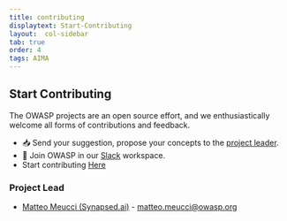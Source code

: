 ```yaml
---
title: contributing 
displaytext: Start-Contributing
layout:  col-sidebar
tab: true
order: 4
tags: AIMA
---
```


## Start Contributing 

The OWASP projects are an open source effort, and we enthusiastically welcome all forms of contributions and feedback.

- 📥 Send your suggestion, propose your concepts to the [project leader](mailto:matteo.meucci@owasp.org).
- 👋 Join OWASP in our [Slack](https://join.slack.com/t/owasp/shared_invite/zt-2xh7welj5-ueQHlFJfmFPL_TKb4LCd6Q) workspace.
- Start contributing [Here](https://github.com/OWASP/www-project-ai-maturity-assessment/blob/master/DRAFT/README.md)

### Project Lead

- [Matteo Meucci (Synapsed.ai)](https://www.linkedin.com/in/meucci/) - [matteo.meucci@owasp.org](mailto:matteo.meucci@owasp.org)

